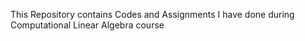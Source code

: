 This Repository contains Codes and Assignments I have done during Computational Linear Algebra course
